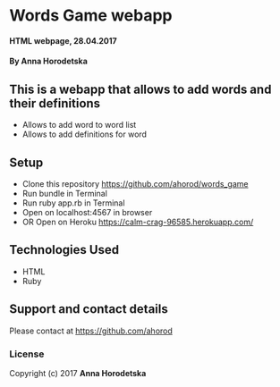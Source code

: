 # Words Game webapp
#### HTML webpage, 28.04.2017
#### By Anna Horodetska

## This is a webapp that allows to add words and their definitions
* Allows to add word to word list
* Allows to add definitions for word

## Setup
* Clone this repository https://github.com/ahorod/words_game
* Run bundle in Terminal
* Run ruby app.rb in Terminal
* Open on localhost:4567 in browser
* OR Open on Heroku https://calm-crag-96585.herokuapp.com/


## Technologies Used
* HTML
* Ruby

## Support and contact details
Please contact at https://github.com/ahorod

### License
Copyright (c) 2017 **Anna Horodetska**
